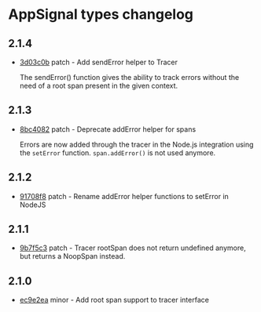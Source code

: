 # AppSignal types changelog

## 2.1.4

- [3d03c0b](https://github.com/appsignal/appsignal-javascript/commit/3d03c0b6b7490d3d574dbfdaf190045d9983bb74) patch - Add sendError helper to Tracer
  
  The sendError() function gives the ability to track errors without
  the need of a root span present in the given context.

## 2.1.3

- [8bc4082](https://github.com/appsignal/appsignal-javascript/commit/8bc408201293a6e551516caa7b20c812f94a7808) patch - Deprecate addError helper for spans
  
  Errors are now added through the tracer in the Node.js integration
  using the `setError` function. `span.addError()` is not used anymore.

## 2.1.2

- [91708f8](https://github.com/appsignal/appsignal-javascript/commit/91708f841c5c6440dbc6878c855f2e3b30e0d2bd) patch - Rename addError helper functions to setError in NodeJS

## 2.1.1

- [9b7f5c3](https://github.com/appsignal/appsignal-javascript/commit/9b7f5c3aadf03937f9ea2738ccd558a3f93ae90c) patch - Tracer rootSpan does not return undefined anymore, but returns a NoopSpan instead.

## 2.1.0

- [ec9e2ea](https://github.com/appsignal/appsignal-javascript/commit/ec9e2eaa1466fb4ddb92a4c0b53702435541ecb4) minor - Add root span support to tracer interface
